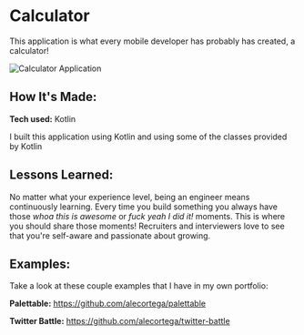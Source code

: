 # Calculator
This application is what every mobile developer has probably has created, a calculator!

![Calculator Application](https://user-images.githubusercontent.com/20524736/183270620-62a53014-8e33-4391-9ba3-4ad3d5ed94f2.png)

## How It's Made:

**Tech used:** Kotlin

I built this application using Kotlin and using some of the classes provided by Kotlin


## Lessons Learned:

No matter what your experience level, being an engineer means continuously learning. Every time you build something you always have those *whoa this is awesome* or *fuck yeah I did it!* moments. This is where you should share those moments! Recruiters and interviewers love to see that you're self-aware and passionate about growing.

## Examples:
Take a look at these couple examples that I have in my own portfolio:

**Palettable:** https://github.com/alecortega/palettable

**Twitter Battle:** https://github.com/alecortega/twitter-battle
